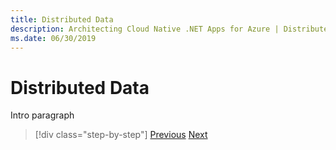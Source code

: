 ```yaml
---
title: Distributed Data
description: Architecting Cloud Native .NET Apps for Azure | Distributed Data
ms.date: 06/30/2019
---
```

# Distributed Data

Intro paragraph



>[!div class="step-by-step"]
>[Previous](cloud-native-data-patterns.md)
>[Next](cloud-native-data-patterns.md)
